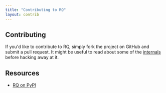 ```yaml
---
title: "Contributing to RQ"
layout: contrib
---
```


## Contributing

If you'd like to contribute to RQ, simply fork the project on GitHub and submit
a pull request.  It might be useful to read about some of the
<a href="contrib/internals/">internals</a> before hacking away at it.

## Resources

* [RQ on PyPI](http://pypi.python.org/pypi/rq)
